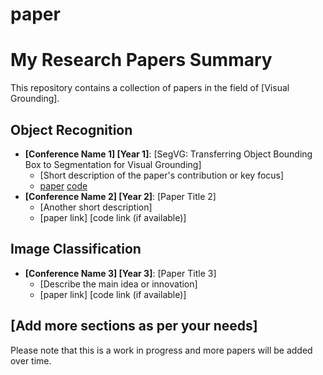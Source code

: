 # paper

# My Research Papers Summary

This repository contains a collection of papers in the field of [Visual Grounding].

## Object Recognition
- **[Conference Name 1] [Year 1]**: [SegVG: Transferring Object Bounding Box to Segmentation for Visual Grounding]
  - [Short description of the paper's contribution or key focus]
  - [paper](https://arxiv.org/abs/2407.03200) [code](github.com/WeitaiKang/SegVG)
- **[Conference Name 2] [Year 2]**: [Paper Title 2]
  - [Another short description]
  - [paper link] [code link (if available)]

## Image Classification
- **[Conference Name 3] [Year 3]**: [Paper Title 3]
  - [Describe the main idea or innovation]
  - [paper link] [code link (if available)]

## [Add more sections as per your needs]

Please note that this is a work in progress and more papers will be added over time.
